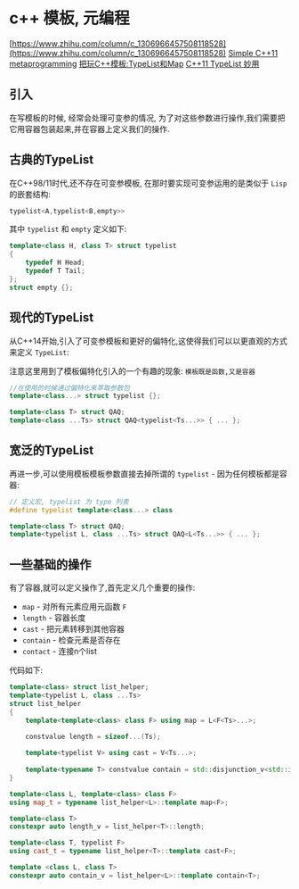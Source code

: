 # c++ 模板, 元编程

[https://www.zhihu.com/column/c_1306966457508118528](https://www.zhihu.com/column/c_1306966457508118528)
[Simple C++11 metaprogramming](https://www.boost.org/doc/libs/master/libs/mp11/doc/html/simple_cxx11_metaprogramming.html)
[把玩C++模板:TypeList和Map](https://zhuanlan.zhihu.com/p/52539483)
[C++11 TypeList 妙用](https://www.cnblogs.com/tangzhenqiang/p/4209100.html)

## 引入

在写模板的时候, 经常会处理可变参的情况,
为了对这些参数进行操作,我们需要把它用容器包装起来,并在容器上定义我们的操作.

## 古典的TypeList

在C++98/11时代,还不存在可变参模板,
在那时要实现可变参运用的是类似于 `Lisp` 的嵌套结构:

```cpp
typelist<A,typelist<B,empty>>
```

其中 `typelist` 和 `empty` 定义如下:

```cpp
template<class H, class T> struct typelist
{
    typedef H Head;
    typedef T Tail;
};
struct empty {};
```

## 现代的TypeList

从C++14开始,引入了可变参模板和更好的偏特化,这使得我们可以以更直观的方式来定义 `TypeList`:

注意这里用到了模板偏特化引入的一个有趣的现象: `模板既是函数,又是容器`

```cpp
//在使用的时候通过偏特化来萃取参数包
template<class...> struct typelist {};

template<class T> struct QAQ;
template<class ...Ts> struct QAQ<typelist<Ts...>> { ... };
```

## 宽泛的TypeList

再进一步,可以使用模板模板参数直接去掉所谓的 `typelist` - 因为任何模板都是容器:

```cpp
// 定义宏, typelist 为 type 列表
#define typelist template<class...> class

template<class T> struct QAQ;
template<typelist L, class ...Ts> struct QAQ<L<Ts...>> { ... };
```

## 一些基础的操作

有了容器,就可以定义操作了,首先定义几个重要的操作:

+ `map` - 对所有元素应用元函数 `F`
+ `length` - 容器长度
+ `cast` - 把元素转移到其他容器
+ `contain` - 检查元素是否存在
+ `contact` - 连接n个list

代码如下:

```cpp
template<class> struct list_helper;
template<typelist L, class ...Ts> 
struct list_helper
{
    template<template<class> class F> using map = L<F<Ts>...>;
    
    constvalue length = sizeof...(Ts);

    template<typelist V> using cast = V<Ts...>;
    
    template<typename T> constvalue contain = std::disjunction_v<std::is_same<T, Ts>...>;
}

template<class L, template<class> class F>
using map_t = typename list_helper<L>::template map<F>;

template<class T> 
constexpr auto length_v = list_helper<T>::length;

template<class T, typelist F> 
using cast_t = typename list_helper<T>::template cast<F>;

template <class L, class T> 
constexpr auto contain_v = list_helper<L>::template contain<T>;
```
